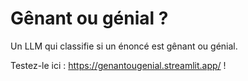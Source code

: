 # Gênant ou génial ?
Un LLM qui classifie si un énoncé est gênant ou génial. 

Testez-le ici : https://genantougenial.streamlit.app/ !